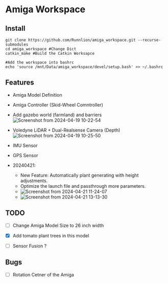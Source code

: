 # Amiga Workspace

## Install

```bash=
git clone https://github.com/Runnlion/amiga_workspace.git --recurse-submodules
cd amiga_workspace #Change Dict
catkin_make #Build the Catkin Worksapce

#Add the workspace into bashrc
echo 'source /mnt/Data/amiga_workspace/devel/setup.bash' >> ~/.bashrc

```

## Features

* Amiga Model Definition
* Amiga Controller (Skid-Wheel Comntroller)
* Add gazebo world (farmland) and barriers
![Screenshot from 2024-04-19 10-22-54](https://hackmd.io/_uploads/HJkMuhJbR.png)
* Voledyne LiDAR + Dual-Realsense Camera (Depth)
![Screenshot from 2024-04-19 10-25-50](https://hackmd.io/_uploads/ByL3OnJZR.png)
* IMU Sensor
* GPS Sensor

* 20240421:
    * New Feature: Automatically plant generating with height adjustments. 
    * Optimize the launch file and passthrough more parameters.
    * ![Screenshot from 2024-04-21 11-24-07](https://hackmd.io/_uploads/S12AMYz-0.png)
    * ![Screenshot from 2024-04-21 13-13-30](https://hackmd.io/_uploads/H1he7YG-A.png)

## TODO

- [ ] Change Amiga Model Size to 26 inch width
- [X] Add tomato plant trees in this model
- [ ] Sensor Fusion ?


## Bugs

- [ ] Rotation Cetner of the Amiga

